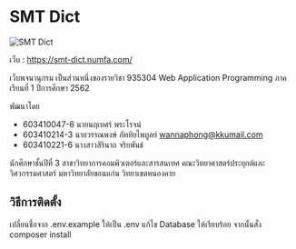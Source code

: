 # SMT Dict

![SMT Dict](https://i.imgur.com/K4ajpe6.png)

เว็บ : https://smt-dict.numfa.com/

เว็บพจนานุกรม เป็นส่วนหนึ่งของรายวิชา 935304 Web Application Programming ภาคเรียนที่ 1 ปีการศึกษา 2562

พัฒนาโดย

- 603410047-6 นายนฤเบศร์ พระโรจน์
- 603410214-3 นายวรรณพงษ์ ภัททิยไพบูลย์ <wannaphong@kkumail.com>
- 603410221-6 นางสาวสิรินาถ จริยพันธ์

นักศึกษาชั้นปีที่ 3 สาขาวิทยาการคอมพิวเตอร์และสารสนเทศ คณะวิทยาศาสตร์ประยุกต์และวิศวกรรมศาสตร์ มหาวิทยาลัยขอนแก่น วิทยาเขตหนองคาย

## วิธีการติดตั้ง

เปลี่ยนชื่อจาก .env.example ให้เป็น .env แก้ไข Database ให้เรียบร้อย จากนั้นสั่ง composer install
